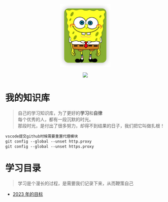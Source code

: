 <p align="center">
  <a href="https://bossbufan.com">
    <img src="img/1672730598560.png" width="160px" alt="终身学习文档，《学无止境》">
  </a>
</p>
<p align="center">
  <a href="https://blog.bossbufan.com/" target="_blank"><img src="https://img.shields.io/badge/博客-在线阅读-green.svg?style=for-the-badge"></a>
</p>

# 我的知识库

> 自己的学习知识库，为了更好的**学习**和**自律**  
> 每个优秀的人，都有一段沉默的时光。  
> 那段时光，是付出了很多努力，却得不到结果的日子，我们把它叫做扎根！

```
vscode提交github时候需要重置代理模块
git config --global --unset http.proxy
git config --global --unset https.proxy
```

# 学习目录

> 学习是个漫长的过程，是需要我们记录下来，从而鞭策自己

- [2023 年的目标](docs/idea/2023target.md)
